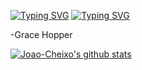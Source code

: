 
<a href="https://git.io/typing-svg"><img src="https://readme-typing-svg.demolab.com?font=Fira+Code&pause=1000&color=a83273&background=FF52BC00&width=610O&lines=The+most+damaging+phrase+in+the+language+is," alt="Typing SVG" /></a>
<a href="https://git.io/typing-svg"><img src="https://readme-typing-svg.demolab.com?font=Fira+Code&pause=100&color=a83273&background=FF52BC00&width=610O&lines=Its+always+been+done+this+way." alt="Typing SVG" /></a>

 -Grace Hopper <br/>


[![Joao-Cheixo's github stats](https://github-readme-stats.vercel.app/api?username=Joao-Cheixo&theme=radical)](https://github.com/Joao-Cheixo)

